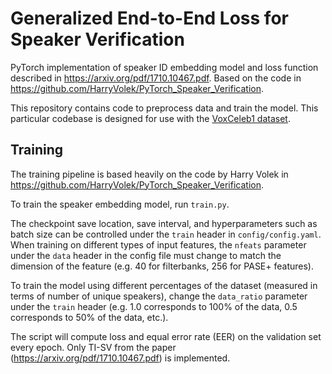 # Generalized End-to-End Loss for Speaker Verification

PyTorch implementation of speaker ID embedding model and loss function described
in https://arxiv.org/pdf/1710.10467.pdf. Based on the code in
https://github.com/HarryVolek/PyTorch_Speaker_Verification.

This repository contains code to preprocess data and train the model. 
This particular codebase is designed for use with the
[VoxCeleb1 dataset](http://www.robots.ox.ac.uk/~vgg/data/voxceleb/).


## Training

The training pipeline is based heavily on the code by Harry Volek in
https://github.com/HarryVolek/PyTorch_Speaker_Verification.

To train the speaker embedding model, run `train.py`.

The checkpoint save location, save interval, and hyperparameters such as
batch size can be controlled under the `train` header in
`config/config.yaml`. When training on different types of input features,
the `nfeats` parameter under the `data` header in the config file
must change to match the dimension of the feature (e.g. 40 for filterbanks,
256 for PASE+ features).

To train the model using different percentages of the dataset (measured
in terms of number of unique speakers), change the `data_ratio` parameter
under the `train` header (e.g. 1.0 corresponds to 100% of the data,
0.5 corresponds to 50% of the data, etc.).

The script will compute loss and equal error rate (EER) on the validation set
every epoch. Only TI-SV from the paper
(https://arxiv.org/pdf/1710.10467.pdf) is implemented.


